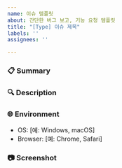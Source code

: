 ```yaml
---
name: 이슈 템플릿
about: 간단한 버그 보고, 기능 요청 템플릿
title: "[Type] 이슈 제목"
labels: ''
assignees: ''

---
```


### 📋 Summary
<!-- 이슈에 대한 간단한 설명 -->

### 🔍 Description
<!-- 자세한 설명 또는 재현 방법 -->

### 🌐 Environment
- OS: [예: Windows, macOS]
- Browser: [예: Chrome, Safari]

### 📷 Screenshot
<!-- 필요시 스크린샷 첨부 -->
